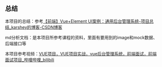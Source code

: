 ## 总结



本项目的总结：参考[【前端】Vue+Element UI案例：通用后台管理系统-项目总结_karshey的博客-CSDN博客](https://blog.csdn.net/karshey/article/details/127867638)

md分析文档：是本项目所参考课程的资料，里面有要用到的image和mock数据、后端接口等

本项目参考视频：[VUE项目，VUE项目实战，vue后台管理系统，前端面试，前端面试项目_哔哩哔哩_bilibili](https://www.bilibili.com/video/BV1QU4y1E7qo/)